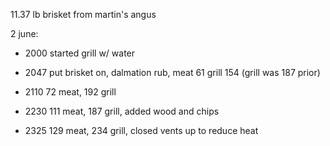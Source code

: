 11.37 lb brisket from martin's angus

2 june:

* 2000 started grill w/ water

* 2047 put brisket on, dalmation rub, meat 61 grill 154 (grill was 187 prior)

* 2110 72 meat, 192 grill

* 2230 111 meat, 187 grill, added wood and chips

* 2325 129 meat, 234 grill, closed vents up to reduce heat
